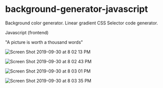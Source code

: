 # background-generator-javascript
Background color generator. Linear gradient CSS Selector code generator.

Javascript (frontend)

"A picture is worth a thousand words"

![Screen Shot 2019-09-30 at 8 02 13 PM](https://user-images.githubusercontent.com/5779193/65923585-d565fb80-e3bf-11e9-9cb7-20b746014a8d.png)

![Screen Shot 2019-09-30 at 8 02 43 PM](https://user-images.githubusercontent.com/5779193/65923597-de56cd00-e3bf-11e9-8b6c-7775c80a5b8f.png)

![Screen Shot 2019-09-30 at 8 03 01 PM](https://user-images.githubusercontent.com/5779193/65923614-ed3d7f80-e3bf-11e9-9f87-0fbeecb1047c.png)

![Screen Shot 2019-09-30 at 8 03 35 PM](https://user-images.githubusercontent.com/5779193/65923623-f4fd2400-e3bf-11e9-822d-bb4660a26a60.png)
